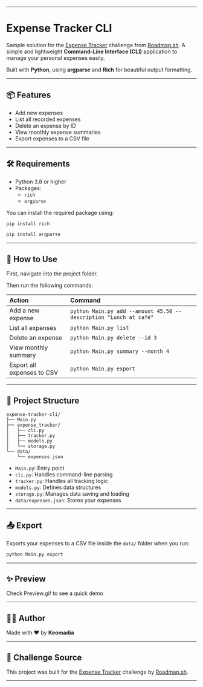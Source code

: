 
---


# Expense Tracker CLI

Sample solution for the [Expense Tracker](https://roadmap.sh/projects/expense-tracker) challenge from [Roadmap.sh](https://roadmap.sh).
A simple and lightweight **Command-Line Interface (CLI)** application to manage your personal expenses easily.

Built with **Python**, using **argparse** and **Rich** for beautiful output formatting.

---

## 📦 Features

- Add new expenses
- List all recorded expenses
- Delete an expense by ID
- View monthly expense summaries
- Export expenses to a CSV file

---

## 🛠 Requirements

- Python 3.8 or higher
- Packages:
  - `rich`
  - `argparse`

You can install the required package using:

```bash
pip install rich
```
```bash
pip install argparse
```

---

## 🚀 How to Use

First, navigate into the project folder.

Then run the following commands:

| Action | Command |
|:---|:---|
| Add a new expense | `python Main.py add --amount 45.50 --description "Lunch at café"` |
| List all expenses | `python Main.py list` |
| Delete an expense | `python Main.py delete --id 3` |
| View monthly summary | `python Main.py summary --month 4` |
| Export all expenses to CSV | `python Main.py export` |

---

## 📂 Project Structure

```
expense-tracker-cli/
├── Main.py
├── expense_tracker/
│   ├── cli.py
│   ├── tracker.py
│   ├── models.py
│   └── storage.py
└── data/
    └── expenses.json
```

- `Main.py`: Entry point
- `cli.py`: Handles command-line parsing
- `tracker.py`: Handles all tracking logic
- `models.py`: Defines data structures
- `storage.py`: Manages data saving and loading
- `data/expenses.json`: Stores your expenses

---

## 📤 Export

Exports your expenses to a CSV file inside the `data/` folder when you run:

```bash
python Main.py export
```

---

## ✨ Preview 

Check Preview.gif to see a quick demo

---

## 👨‍💻 Author

Made with ❤️ by **Keomadia**

---

<!-- ## 📃 License

This project is licensed under the [MIT License](LICENSE).

--- -->

## 🔗 Challenge Source

This project was built for the [Expense Tracker](https://roadmap.sh/projects/expense-tracker) challenge by [Roadmap.sh](https://roadmap.sh).

---

 
